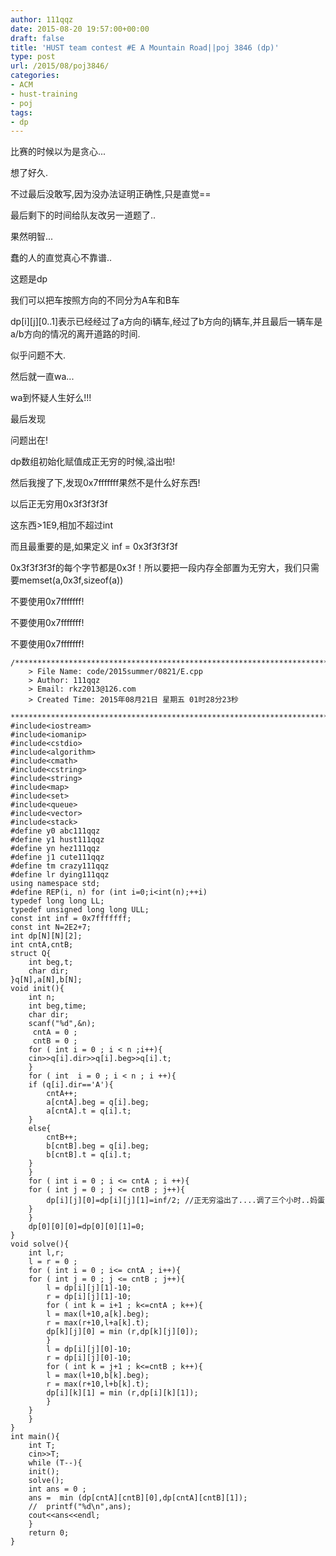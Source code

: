 ```yaml
---
author: 111qqz
date: 2015-08-20 19:57:00+00:00
draft: false
title: 'HUST team contest #E A Mountain Road||poj 3846 (dp)'
type: post
url: /2015/08/poj3846/
categories:
- ACM
- hust-training
- poj
tags:
- dp
---
```



比赛的时候以为是贪心...

想了好久.

不过最后没敢写,因为没办法证明正确性,只是直觉==

最后剩下的时间给队友改另一道题了..

果然明智...

蠢的人的直觉真心不靠谱..

这题是dp

我们可以把车按照方向的不同分为A车和B车

dp[i][j][0..1]表示已经经过了a方向的i辆车,经过了b方向的j辆车,并且最后一辆车是a/b方向的情况的离开道路的时间.



似乎问题不大.

然后就一直wa...

wa到怀疑人生好么!!!

最后发现

问题出在!

dp数组初始化赋值成正无穷的时候,溢出啦!

然后我搜了下,发现0x7fffffff果然不是什么好东西!

以后正无穷用0x3f3f3f3f

这东西>1E9,相加不超过int

而且最重要的是,如果定义 inf = 0x3f3f3f3f

0x3f3f3f3f的每个字节都是0x3f！所以要把一段内存全部置为无穷大，我们只需要memset(a,0x3f,sizeof(a))

不要使用0x7fffffff!

不要使用0x7fffffff!

不要使用0x7fffffff!
 

    
    /*************************************************************************
    	> File Name: code/2015summer/0821/E.cpp
    	> Author: 111qqz
    	> Email: rkz2013@126.com 
    	> Created Time: 2015年08月21日 星期五 01时28分23秒
     ************************************************************************/
    #include<iostream>
    #include<iomanip>
    #include<cstdio>
    #include<algorithm>
    #include<cmath>
    #include<cstring>
    #include<string>
    #include<map>
    #include<set>
    #include<queue>
    #include<vector>
    #include<stack>
    #define y0 abc111qqz
    #define y1 hust111qqz
    #define yn hez111qqz
    #define j1 cute111qqz
    #define tm crazy111qqz
    #define lr dying111qqz
    using namespace std;
    #define REP(i, n) for (int i=0;i<int(n);++i)  
    typedef long long LL;
    typedef unsigned long long ULL;
    const int inf = 0x7fffffff;
    const int N=2E2+7;
    int dp[N][N][2];
    int cntA,cntB;
    struct Q{
        int beg,t;
        char dir;
    }q[N],a[N],b[N];
    void init(){
        int n;
        int beg,time;
        char dir;
        scanf("%d",&n);
         cntA = 0 ;
         cntB = 0 ;
        for ( int i = 0 ; i < n ;i++){
    	cin>>q[i].dir>>q[i].beg>>q[i].t;
        }
        for ( int  i = 0 ; i < n ; i ++){
    	if (q[i].dir=='A'){
    	    cntA++;
    	    a[cntA].beg = q[i].beg;
    	    a[cntA].t = q[i].t;
    	}
    	else{
    	    cntB++;
    	    b[cntB].beg = q[i].beg;
    	    b[cntB].t = q[i].t;
    	}
        }
        for ( int i = 0 ; i <= cntA ; i ++){
    	for ( int j = 0 ; j <= cntB ; j++){
    	    dp[i][j][0]=dp[i][j][1]=inf/2; //正无穷溢出了....调了三个小时..妈蛋
    	}
        }
        dp[0][0][0]=dp[0][0][1]=0;
    }
    void solve(){
        int l,r;
        l = r = 0 ;
        for ( int i = 0 ; i<= cntA ; i++){
    	for ( int j = 0 ; j <= cntB ; j++){
    	    l = dp[i][j][1]-10;
    	    r = dp[i][j][1]-10;
    	    for ( int k = i+1 ; k<=cntA ; k++){
     		l = max(l+10,a[k].beg);
    		r = max(r+10,l+a[k].t);
    		dp[k][j][0] = min (r,dp[k][j][0]);
    	    }
    	    l = dp[i][j][0]-10;
    	    r = dp[i][j][0]-10;
    	    for ( int k = j+1 ; k<=cntB ; k++){
    	 	l = max(l+10,b[k].beg);
    		r = max(r+10,l+b[k].t);
    		dp[i][k][1] = min (r,dp[i][k][1]);
    	    }
    	}
        }
    }
    int main(){
        int T;
        cin>>T;
        while (T--){
    	init();
    	solve();
    	int ans = 0 ;
    	ans =  min (dp[cntA][cntB][0],dp[cntA][cntB][1]);
    	//	printf("%d\n",ans);
    	cout<<ans<<endl;
        }
    	return 0;
    }
    



